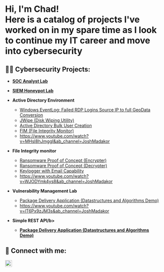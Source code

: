 <h1>Hi, I'm Chad!<br/>
  Here is a catalog of projects I've worked on in my spare time as I look to continue my IT career and move into cybersecurity<br/>
  
<h2>👨‍💻 Cybersecurity Projects:</h2>

- <b>[SOC Analyst Lab](https://github.com/ChadVanHalen/SOCAnalystLab)</b>

- <b>[SIEM Honeypot Lab](https://github.com/ChadVanHalen/SIEM-Honeypot-Lab/tree/main)</b>

- <b>Active Directory Environment</b>
  - [Windows EventLog: Failed RDP Logins Source IP to full GeoData Conversion](https://github.com/joshmadakor1/Sentinel-Lab)
  - [JWipe (Disk Wiping Utility)](https://github.com/joshmadakor1/Jwipe.PowerShell)
  - [Active Directory Bulk User Creation](https://github.com/joshmadakor1/AD_PS)
  - [FIM (File Integrity Monitor)](https://github.com/joshmadakor1/PowerShell-Integrity-FIM)
  - https://www.youtube.com/watch?v=MHsI8hJmggI&ab_channel=JoshMadakor

- <b>File Integrity monitor</b>
  - [Ransomware Proof of Concept (Encrypter)](https://github.com/joshmadakor1/EncrypterPOC)
  - [Ransomware Proof of Concept (Decrypter)](https://github.com/joshmadakor1/DecrypterPOC)
  - [Keylogger with Email Capability](https://github.com/joshmadakor1/Key-Logger-With-Email)
  - https://www.youtube.com/watch?v=WJODYmk4ys8&ab_channel=JoshMadakor

- <b>Vulnerability Management Lab</b>
  - [Package Delivery Application (Datastructures and Algorithms Demo)](https://github.com/joshmadakor1/Package-Delivery-Pathfinding-Algorithm)
  - https://www.youtube.com/watch?v=lT6Px9zJM3s&ab_channel=JoshMadakor

- <b>Simple REST API/b>
  - [Package Delivery Application (Datastructures and Algorithms Demo)](https://github.com/joshmadakor1/Package-Delivery-Pathfinding-Algorithm)

<h2> 🤳 Connect with me:</h2>

[<img align="left" alt="JoshMadakor | LinkedIn" width="22px" src="https://cdn.jsdelivr.net/npm/simple-icons@v3/icons/linkedin.svg" />][linkedin]

[linkedin]: https://www.linkedin.com/in/chadwick-van-oostendorp-642b8b47/

<!--
**joshmadakor1/joshmadakor1** is a ✨ _special_ ✨ repository because its `README.md` (this file) appears on your GitHub profile.

Here are some ideas to get you started:

- 🔭 I’m currently working on ...
- 🌱 I’m currently learning ...
- 👯 I’m looking to collaborate on ...
- 🤔 I’m looking for help with ...
- 💬 Ask me about ...
- 📫 How to reach me: ...
- 😄 Pronouns: ...
- ⚡ Fun fact: ...
-->
